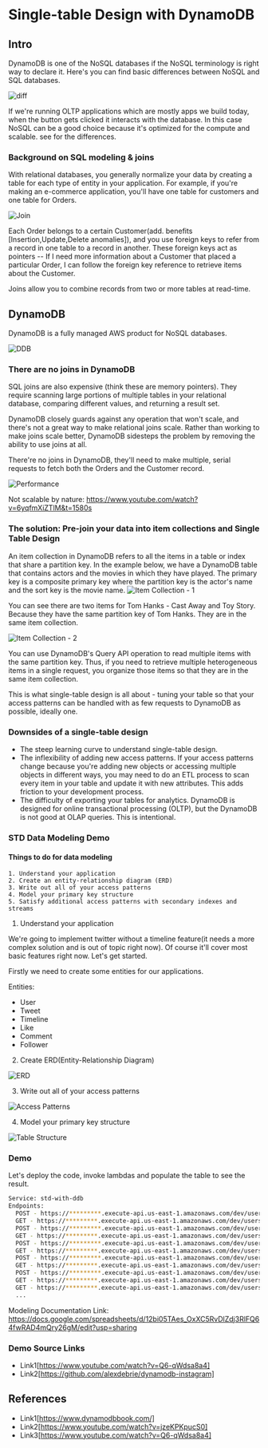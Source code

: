 # Single-table Design with DynamoDB

## Intro
DynamoDB is one of the NoSQL databases if the NoSQL terminology is right way to declare it. Here's you can find basic differences between NoSQL and SQL databases.

![diff](./img/001-diff.png)

If we're running OLTP applications which are mostly apps we build today, when the button gets clicked it interacts with the database. In this case NoSQL can be a good choice because it's optimized for the compute and scalable. see for the differences.

### Background on SQL modeling & joins
With relational databases, you generally normalize your data by creating a table for each type of entity in your application.
For example, if you're making an e-commerce application, you'll have one table for customers and one table for Orders.

![Join](./img/001.1-joins.png)

Each Order belongs to a certain Customer(add. benefits [Insertion,Update,Delete anomalies]), and you use foreign keys to refer from a record in one table to a record in another. These foreign keys act as pointers -- If I need more information about a Customer that placed a particular Order, I can follow the foreign key reference to retrieve items about the Customer.

Joins allow you to combine records from two or more tables at read-time.

## DynamoDB
DynamoDB is a fully managed AWS product for NoSQL databases. 

![DDB](./img/002-dynamodb.png)

###  There are no joins in DynamoDB
SQL joins are also expensive (think these are memory pointers). They require scanning large portions of multiple tables in your relational database, comparing different values, and returning a result set.

DynamoDB closely guards against any operation that won't scale, and there's not a great way to make relational joins scale. Rather than working to make joins scale better, DynamoDB sidesteps the problem by removing the ability to use joins at all.

There're no joins in DynamoDB, they'll need to make multiple, serial requests to fetch both the Orders and the Customer record.

![Performance](./img/003-performance.png)

Not scalable by nature: https://www.youtube.com/watch?v=6yqfmXiZTlM&t=1580s


### The solution: Pre-join your data into item collections and Single Table Design

An item collection in DynamoDB refers to all the items in a table or index that share a partition key. In the example below, we have a DynamoDB table that contains actors and the movies in which they have played. The primary key is a composite primary key where the partition key is the actor's name and the sort key is the movie name.
![Item Collection - 1 ](./img/004.1-itemcolls.png)

You can see there are two items for Tom Hanks - Cast Away and Toy Story. Because they have the same partition key of Tom Hanks. They are in the same item collection.

![Item Collection - 2 ](./img/004.2-itemcolls.png)

You can use DynamoDB's Query API operation to read multiple items with the same partition key. Thus, if you need to retrieve multiple heterogeneous items in a single request, you organize those items so that they are in the same item collection.

This is what single-table design is all about - tuning your table so that your access patterns can be handled with as few requests to DynamoDB as possible, ideally one.

### Downsides of a single-table design

- The steep learning curve to understand single-table design.
- The inflexibility of adding new access patterns.
    If your access patterns change because you're adding new objects or accessing multiple objects in different ways, you may need to do an ETL process to scan every item in your table and update it with new attributes. This adds friction to your development process.
- The difficulty of exporting your tables for analytics.
    DynamoDB is designed for online transactional processing (OLTP), but the DynamoDB is not good at OLAP queries. This is intentional.


### STD Data Modeling Demo

#### Things to do for data modeling
    1. Understand your application
    2. Create an entity-relationship diagram (ERD)
    3. Write out all of your access patterns
    4. Model your primary key structure
    5. Satisfy additional access patterns with secondary indexes and streams

1. Understand your application

We're going to implement twitter without a timeline feature(it needs a more complex solution and is out of topic right now). Of course it'll cover most basic features right now. Let's get started.

Firstly we need to create some entities for our applications.

Entities:
- User
- Tweet
- Timeline
- Like
- Comment
- Follower

2. Create ERD(Entity-Relationship Diagram)

![ERD](./img/004-ERD.png)

3. Write out all of your access patterns

![Access Patterns](./img/005-Access%20Patterns.png)

4. Model your primary key structure

![Table Structure](./img/006-table.png)

### Demo

Let's deploy the code, invoke lambdas and populate the table to see the result.


```bash
Service: std-with-ddb
Endpoints:
  POST - https://*********.execute-api.us-east-1.amazonaws.com/dev/users
  GET - https://*********.execute-api.us-east-1.amazonaws.com/dev/users/{username}
  POST - https://*********.execute-api.us-east-1.amazonaws.com/dev/users/{username}/tweets
  GET - https://*********.execute-api.us-east-1.amazonaws.com/dev/users/{username}/tweets/{tweetId}
  POST - https://*********.execute-api.us-east-1.amazonaws.com/dev/users/{username}/tweets/{tweetId}/likes
  GET - https://*********.execute-api.us-east-1.amazonaws.com/dev/users/{username}/tweets/{tweetId}/likes
  POST - https://*********.execute-api.us-east-1.amazonaws.com/dev/users/{username}/tweets/{tweetId}/comments
  GET - https://*********.execute-api.us-east-1.amazonaws.com/dev/users/{username}/tweets/{tweetId}/comments
  POST - https://*********.execute-api.us-east-1.amazonaws.com/dev/users/{username}/followers
  GET - https://*********.execute-api.us-east-1.amazonaws.com/dev/users/{username}/followers
  GET - https://*********.execute-api.us-east-1.amazonaws.com/dev/users/{username}/following
  ...
```

Modeling Documentation Link: https://docs.google.com/spreadsheets/d/12bi05TAes_OxXC5RvDlZdj3RlFQ64fwRAD4mQry26gM/edit?usp=sharing

### Demo Source Links
- Link1[https://www.youtube.com/watch?v=Q6-qWdsa8a4]
- Link2[https://github.com/alexdebrie/dynamodb-instagram]

## References
- Link1[https://www.dynamodbbook.com/]
- Link2[https://www.youtube.com/watch?v=jzeKPKpucS0]
- Link3[https://www.youtube.com/watch?v=Q6-qWdsa8a4]


